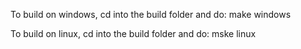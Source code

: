 To build on windows, cd into the build folder and do:
  make windows

To build on linux, cd into the build folder and do:
  mske linux

